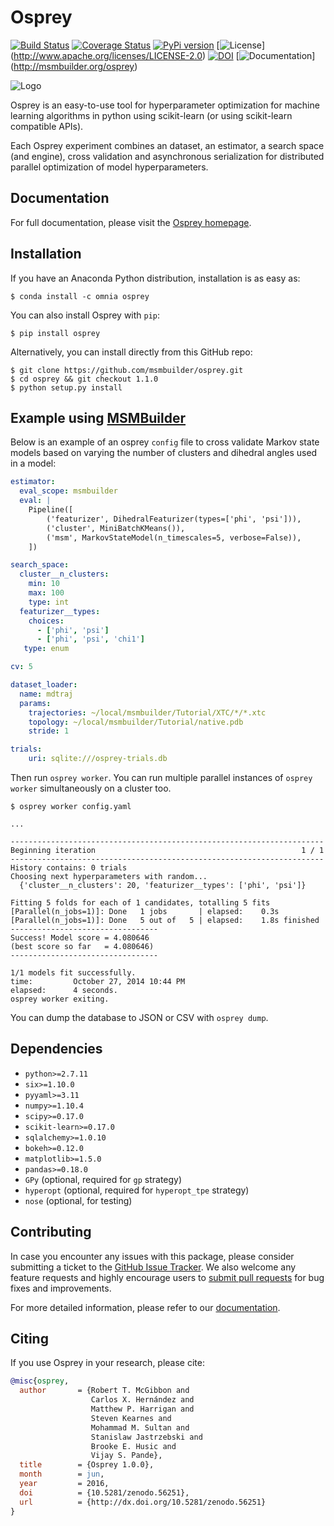 Osprey
======
[![Build Status](https://travis-ci.org/msmbuilder/osprey.svg?branch=master)](https://travis-ci.org/msmbuilder/osprey)
[![Coverage Status](https://coveralls.io/repos/github/msmbuilder/osprey/badge.svg?branch=master)](https://coveralls.io/github/msmbuilder/osprey?branch=master)
[![PyPi version](https://badge.fury.io/py/osprey.svg)](https://pypi.python.org/pypi/osprey/)
[![License](https://img.shields.io/badge/license-ASLv2.0-red.svg?style=flat)]  (http://www.apache.org/licenses/LICENSE-2.0)
[![DOI](https://zenodo.org/badge/doi/10.5281/zenodo.61670.svg)](http://dx.doi.org/10.5281/zenodo.61670)
[![Documentation](https://img.shields.io/badge/docs-latest-blue.svg?style=flat)] (http://msmbuilder.org/osprey)

![Logo](http://msmbuilder.org/osprey/development/_static/osprey.svg)

Osprey is an easy-to-use tool for hyperparameter optimization for machine
learning algorithms in python using scikit-learn (or using scikit-learn
compatible APIs).

Each Osprey experiment combines an dataset, an estimator, a search space
(and engine), cross validation and asynchronous serialization for distributed
parallel optimization of model hyperparameters.

Documentation
------------
For full documentation, please visit the [Osprey homepage](http://msmbuilder.org/osprey/).

Installation
------------

If you have an Anaconda Python distribution, installation is as easy as:
```
$ conda install -c omnia osprey
```

You can also install Osprey with `pip`:
```
$ pip install osprey
```

Alternatively, you can install directly from this GitHub repo:
```
$ git clone https://github.com/msmbuilder/osprey.git
$ cd osprey && git checkout 1.1.0
$ python setup.py install
```


Example using [MSMBuilder](https://github.com/msmbuilder/msmbuilder)
-------------------------------------------------------------
Below is an example of an osprey `config` file to cross validate Markov state
models based on varying the number of clusters and dihedral angles used in a
model:
```yaml
estimator:
  eval_scope: msmbuilder
  eval: |
    Pipeline([
        ('featurizer', DihedralFeaturizer(types=['phi', 'psi'])),
        ('cluster', MiniBatchKMeans()),
        ('msm', MarkovStateModel(n_timescales=5, verbose=False)),
    ])

search_space:
  cluster__n_clusters:
    min: 10
    max: 100
    type: int
  featurizer__types:
    choices:
      - ['phi', 'psi']
      - ['phi', 'psi', 'chi1']
   type: enum

cv: 5

dataset_loader:
  name: mdtraj
  params:
    trajectories: ~/local/msmbuilder/Tutorial/XTC/*/*.xtc
    topology: ~/local/msmbuilder/Tutorial/native.pdb
    stride: 1

trials:
    uri: sqlite:///osprey-trials.db
```

Then run `osprey worker`. You can run multiple parallel instances
of `osprey worker` simultaneously on a cluster too.

```
$ osprey worker config.yaml

...

----------------------------------------------------------------------
Beginning iteration                                              1 / 1
----------------------------------------------------------------------
History contains: 0 trials
Choosing next hyperparameters with random...
  {'cluster__n_clusters': 20, 'featurizer__types': ['phi', 'psi']}

Fitting 5 folds for each of 1 candidates, totalling 5 fits
[Parallel(n_jobs=1)]: Done   1 jobs       | elapsed:    0.3s
[Parallel(n_jobs=1)]: Done   5 out of   5 | elapsed:    1.8s finished
---------------------------------
Success! Model score = 4.080646
(best score so far   = 4.080646)
---------------------------------

1/1 models fit successfully.
time:         October 27, 2014 10:44 PM
elapsed:      4 seconds.
osprey worker exiting.
```
You can dump the database to JSON or CSV with `osprey dump`.


Dependencies
------------
- `python>=2.7.11`
- `six>=1.10.0`
- `pyyaml>=3.11`
- `numpy>=1.10.4`
- `scipy>=0.17.0`
- `scikit-learn>=0.17.0`
- `sqlalchemy>=1.0.10`
- `bokeh>=0.12.0`
- `matplotlib>=1.5.0`
- `pandas>=0.18.0`
- `GPy` (optional, required for `gp` strategy)
- `hyperopt` (optional, required for `hyperopt_tpe` strategy)
- `nose` (optional, for testing)


Contributing
------------

In case you encounter any issues with this package, please consider submitting
a ticket to the [GitHub Issue Tracker](https://github.com/msmbuilder/osprey/issues).
We also welcome any feature requests and highly encourage users to
[submit pull requests](https://help.github.com/articles/creating-a-pull-request/)
for bug fixes and improvements.

For more detailed information, please refer to our
[documentation](http://msmbuilder.org/osprey/contributing.html).


Citing
------

If you use Osprey in your research, please cite:

```bibtex
@misc{osprey,
  author       = {Robert T. McGibbon and
                  Carlos X. Hernández and
                  Matthew P. Harrigan and
                  Steven Kearnes and
                  Mohammad M. Sultan and
                  Stanislaw Jastrzebski and
                  Brooke E. Husic and
                  Vijay S. Pande},
  title        = {Osprey 1.0.0},
  month        = jun,
  year         = 2016,
  doi          = {10.5281/zenodo.56251},
  url          = {http://dx.doi.org/10.5281/zenodo.56251}
}
```
